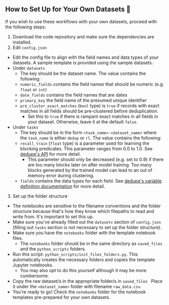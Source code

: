 ## How to Set Up for Your Own Datasets :wrench:
If you wish to use these workflows with your own datasets, proceed with the following steps:
1. Download the code repository and make sure the dependencies are installed. 
2. Edit `config.json`
- Edit the config file to align with the field names and data types of your datasets. A sample template is provided using the sample datasets.
- Under `datasets`
  - The key should be the dataset name. The value contains the following:
  - `numeric_fields` contains the field names that should be numeric (e.g. `float` or `int`)
  - `date_fields` contains the field names that are dates
  - `primary_key` the field name of the presumed unique identifier
  - `pre_cluster_exact_matches` (`bool` type) is `true` if records with exact matches in all fields should be pre-clustered before deduplication. 
    - Set this to `true` if there is rampant exact matches in all fields in your dataset. Otherwise, leave it at the default `false`. 
- Under `tasks`
  - The key should be in the form `<task_name>-<dataset_name>` where the `task_name` is either `dedup` or `rl`. The value contains the following:
  - `recall_train` (`float` type) is a parameter used for learning the blocking predicates. This parameter ranges from 0.0 to 1.0. See [dedupe's API](https://github.com/dedupeio/dedupe/blob/master/dedupe/api.py) for more detail. 
    - This parameter should only be decreased (e.g. set to 0.9) if there are too many blocks later on after model training. Too many blocks generated by the trained model can lead to an out of memory error during clustering.
  - `fields` contains the data types for each field. See [dedupe's variable definition documentation](https://docs.dedupe.io/en/latest/Variable-definition.html) for more detail.
3. Set up the folder structure
  - The notebooks are sensitive to the filename conventions and the folder structure because that's how they know which filepaths to read and write from. It's important to set this up.
  - Make sure you've already filled out the `datasets` section of `config.json` (filling out `tasks` section is not necessary to set up the folder structure).
  - Make sure you have the `notebooks` folder with the template notebook files.
    - The `notebooks` folder should be in the same directory as `saved_files` and the `python_scripts` folders. 
  - Run this script: `python_scripts/init_files_folders.py`. This automatically creates the necessary folders and copies the template Jupyter notebooks.
    - You may also opt to do this yourself although it may be more cumbersome.
  - Copy the raw dataset/s in the appropriate folder/s in `saved_files ` Place it under the `<dataset_name>` folder with filename `raw_data.csv`.
  - You're ready to go! Check the `notebooks` folder for the notebook templates pre-prepared for your own datasets.
